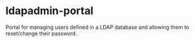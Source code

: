 ldapadmin-portal
================

Portal for managing users defined in a LDAP database and allowing them to reset/change their password.